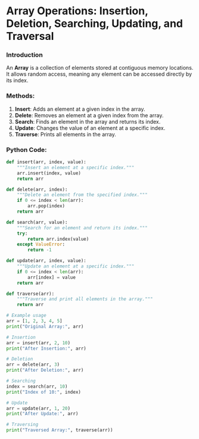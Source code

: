 # Array Operations: Insertion, Deletion, Searching, Updating, and Traversal

### Introduction
An **Array** is a collection of elements stored at contiguous memory locations. It allows random access, meaning any element can be accessed directly by its index.

### Methods:
1. **Insert**: Adds an element at a given index in the array.
2. **Delete**: Removes an element at a given index from the array.
3. **Search**: Finds an element in the array and returns its index.
4. **Update**: Changes the value of an element at a specific index.
5. **Traverse**: Prints all elements in the array.

### Python Code:
```python
def insert(arr, index, value):
    """Insert an element at a specific index."""
    arr.insert(index, value)
    return arr

def delete(arr, index):
    """Delete an element from the specified index."""
    if 0 <= index < len(arr):
        arr.pop(index)
    return arr

def search(arr, value):
    """Search for an element and return its index."""
    try:
        return arr.index(value)
    except ValueError:
        return -1

def update(arr, index, value):
    """Update an element at a specific index."""
    if 0 <= index < len(arr):
        arr[index] = value
    return arr

def traverse(arr):
    """Traverse and print all elements in the array."""
    return arr

# Example usage
arr = [1, 2, 3, 4, 5]
print("Original Array:", arr)

# Insertion
arr = insert(arr, 2, 10)
print("After Insertion:", arr)

# Deletion
arr = delete(arr, 3)
print("After Deletion:", arr)

# Searching
index = search(arr, 10)
print("Index of 10:", index)

# Update
arr = update(arr, 1, 20)
print("After Update:", arr)

# Traversing
print("Traversed Array:", traverse(arr))
